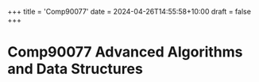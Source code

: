 +++
title = 'Comp90077'
date = 2024-04-26T14:55:58+10:00
draft = false
+++

# Comp90077 Advanced Algorithms and Data Structures
